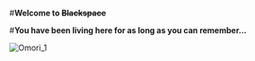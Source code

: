
#**Welcome to ~~Blackspace~~**

#**You have been living here for as long as you can remember...**

![Omori_1](C:\Users\Nightcore\Downloads\test/screenshot01.svg)
